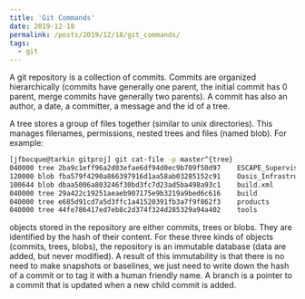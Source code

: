 ```yaml
---
title: 'Git Commands'
date: 2019-12-18
permalink: /posts/2019/12/18/git_commands/
tags:
  - git
---
```


A git repository is a collection of commits. Commits are organized hierarchically (commits have generally one parent, the initial commit has 0 parent, merge commits have generally two parents). A commit has also an author, a date, a committer, a message and the id of a tree.

A tree stores a group of files together (similar to unix directories). This manages filenames, permissions, nested trees and files (named blob). For example:

```bash
[jfbocque@tarkin gitproj] git cat-file -p master^{tree}
040000 tree 2ba9c1eff96a2d03efae6df94d0ec9b709f50d97    ESCAPE_Supervision_Delivery
120000 blob fba579f4290a866397916d1aa58ab03285152c91    Oasis_Infrastructure_Delivery
100644 blob dbaa5006a803246f30bd3fc7d23ad5ba498a93c1    build.xml
040000 tree 29a422c19251aeaeb907175e9b3219a9bed6c616    build
040000 tree e685d91cd7a5d3ffc1a41520391fb3a7f9f862f3    products
040000 tree 44fe786417ed7eb8c2d374f324d285329a94a402    tools
```

objects stored in the repository are either commits, trees or blobs. They are identified by the hash of their content. For these three kinds of objects (commits, trees, blobs), the repository is an immutable database (data are added, but never modified). A result of this immutability is that there is no need to make snapshots or baselines, we just need to write down the hash of a commit or to tag it with a human friendly name. A branch is a pointer to a commit that is updated when a new child commit is added.